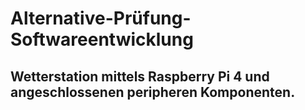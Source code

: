 # Alternative-Prüfung-Softwareentwicklung

## Wetterstation mittels Raspberry Pi 4 und angeschlossenen peripheren Komponenten.


